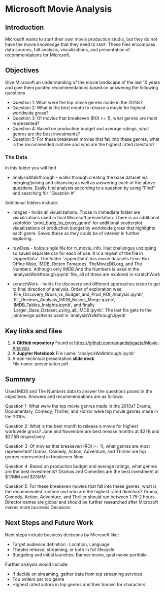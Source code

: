 # Microsoft Movie Analysis

## Introduction

Microsoft wants to start their own movie production studio, but they do not have the movie knowledge that they need to start. These files encompass data sources, full analysis, visualizations, and presentation of recommendations for Microsoft.

## Objectives

Give Microsoft an understanding of the movie landscape of the last 10 years and give them pointed recommendations based on answering the following questions

* Question 1: What were the top movie genres made in the 2010s?
* Question 2: What is the best month to release a movie for highest worldwide gross?
* Question 3: Of movies that breakeven (ROI >= 1), what genres are most represented?
* Question 4: Based on production budget and average ratings, what genres are the best investments?
* Question 5: For these breakeven movies that fall into these genres, what is the recommended runtime and who are the highest rated directors?

### The Data

In this folder you will find
* analysisWalkthrough - walks through creating the base dataset via merging/joining and cleansing as well as answering each of the above questions. Easily find analysis according to a question by using "Find" and searching for "Question #"

Additional folders include:
* images - holds all visualizations. Those in immediate folder are visualizations used in final Microsoft presentation. There is an additional subfolder 'prod_budg_by_gross_genre' for additional scatterplot visualizations of production budget by worldwide gross that highlights each genre. Saved these as they could be of interest in further exploring.

* rawData - holds single file for rt_movie_info. Had challenges unzipping so saved separate csv for each of use. It is a repeat of the file in 'zippedData'. The folder 'zippedData' has movie datasets from: Box Office Mojo, IMDB, Rotten Tomatoes, TheMovieDB.org, and The Numbers. Although only IMDB And the Numbers is used in the 'analysisWalkthrough.ipynb' file, all of these are explored in scratchWork

* scratchWork - holds file discovery and different approaches taken to get to final direction of analysis. Order of exploration was: 'File_Discovery_Gross_vs_Budget_and_Prod_ROI_Analysis.ipynb', 'RT_Reviews_Analysis_IMDB_Basics_Merge.ipynb', 'IMDB_Tables_Insights.ipynb', and finally 'Larger_Base_Dataset_using_all_IMDB.ipynb'. The last file gets to the join/merge patterns used in 'analysisWalkthrough.ipynb'


## Key links and files

1. A **GitHub repository** 
Found at https://github.com/amandabgaeta/Movie-Analysis
2. A **Jupyter Notebook** 
File name: 'analysisWalkthrough.ipynb'
3. A non-technical presentation **slide deck**  
File name: presentation.pdf

## Summary

Used IMDB and The Numbers data to answer the questions posed in the objectives. Answers and recommendations are as follows:

Question 1: What were the top movie genres made in the 2010s?
Drama, Documentary, Comedy, Thriller, and Horror were top movie genres made in the 2010s

Question 2: What is the best month to release a movie for highest worldwide gross?
June and November are best release months at $27B and $27.5B respectively

Question 3: Of movies that breakeven (ROI >= 1), what genres are most represented?
Drama, Comedy, Action, Adventure, and Thriller are top genres represented in breakeven films

Question 4: Based on production budget and average ratings, what genres are the best investments?
Dramas and Comedies are the best investment at $17MM and $25MM

Question 5: For these breakeven movies that fall into these genres, what is the recommended runtime and who are the highest rated directors?
Drama, Comedy, Action, Adventure, and Thriller should run between 1.75-2 hours. Director names are global and should be further researched after Microsoft makes more business Decisions

## Next Steps and Future Work

Next steps include business decisions by Microsoft like:
* Target audience definition : Location, Language
* Theater release, streaming, or both in full lifecycle
* Budgeting and initial launches: Banner movie, goal movie portfolio

Further analysis would include:
* If decide on streaming, gather data from top streaming services
* Top writers per top genre
* Highest rated actors in top genres and their known for characters

